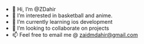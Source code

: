 - 👋 Hi, I’m @ZDahir
- 👀 I’m interested in basketball and anime.
- 🌱 I’m currently learning ios development
- 💞️ I’m looking to collaborate on projects
- 📫 Feel free to email me @ zaidmdahir@gmail.com

<!---
ZDahir/ZDahir is a ✨ special ✨ repository because its `README.md` (this file) appears on your GitHub profile.
You can click the Preview link to take a look at your changes.
--->
